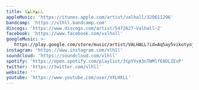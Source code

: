 ```yaml
---
title: V▲LH▲LL
appleMusic: 'https://itunes.apple.com/artist/valhall/329611296'
bandcamp: 'https://vlhll.bandcamp.com'
discogs: 'https://www.discogs.com/artist/5472627-Valhall-2'
facebook: 'https://www.facebook.com/vxlhxll'
googleMusic: >-
   https://play.google.com/store/music/artist/VALHALL?id=Aq5ay5vikotyojvbtk54nmbxibq
instagram: 'https://www.instagram.com/vlhll'
soundcloud: 'https://soundcloud.com/vlhll'
spotify: 'https://open.spotify.com/playlist/3tpYVvA3nTWMlfE8DLIExP'
twitter: 'https://twitter.com/vlhll'
website: ''
youtube: 'https://www.youtube.com/user/VXLHXLL'
---
```

